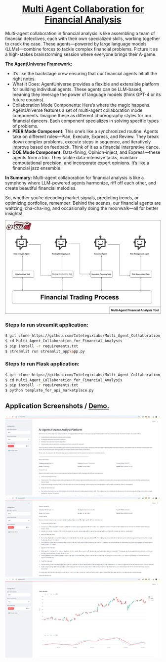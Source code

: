 

<h1 align="center"><a href="https://youtu.be/8FYMHhrv6Pg">Multi Agent Collaboration for Financial Analysis</a></h1>


Multi-agent collaboration in financial analysis is like assembling a team of financial detectives, each with their own specialized skills, working together to crack the case. These agents—powered by large language models (LLMs)—combine forces to tackle complex financial problems. Picture it as a high-stakes brainstorming session where everyone brings their A-game.



<strong>The AgentUniverse Framework:</strong>
- It’s like the backstage crew ensuring that our financial agents hit all the right notes.
- What It Does: AgentUniverse provides a flexible and extensible platform for building individual agents. These agents can be LLM-based, meaning they leverage the power of language models (think GPT-4 or its future cousins).
- Collaboration Mode Components: Here’s where the magic happens. AgentUniverse features a set of multi-agent collaboration mode components. Imagine these as different choreography styles for our financial dancers. Each component specializes in solving specific types of problems.
- <strong>PEER Mode Component:</strong> This one’s like a synchronized routine. Agents take on different roles—Plan, Execute, Express, and Review. They break down complex problems, execute steps in sequence, and iteratively improve based on feedback. Think of it as a financial interpretive dance.
- <strong>DOE Mode Component:</strong> Data-fining, Opinion-inject, and Express—these agents form a trio. They tackle data-intensive tasks, maintain computational precision, and incorporate expert opinions. It’s like a financial jazz ensemble.

<strong>In Summary:</strong>
Multi-agent collaboration for financial analysis is like a symphony where LLM-powered agents harmonize, riff off each other, and create beautiful financial melodies. 

So, whether you’re decoding market signals, predicting trends, or optimizing portfolios, remember: Behind the scenes, our financial agents are waltzing, cha-cha-ing, and occasionally doing the moonwalk—all for better insights! 

<p align="center">
  <img src="data/Multi-Agent Financial Analysis Tool.png" />
</p> 

### Steps to run streamlit application:

```sh 
$ git clone https://github.com/IntelegixLabs/Multi_Agent_Collaboration_for_Financial_Analysis.git
$ cd Multi_Agent_Collaboration_for_Financial_Analysis
$ pip install -r requirements.txt
$ streamlit run streamlit_app\app.py
```

### Steps to run Flask application:

```sh 
$ git clone https://github.com/IntelegixLabs/Multi_Agent_Collaboration_for_Financial_Analysis.git
$ cd Multi_Agent_Collaboration_for_Financial_Analysis
$ pip install -r requirements.txt
$ python template_for_api_marketplace.py
```

## Application Screenshots / <a href="">Demo.</a>

<p align="center">
  <img src="data/1.png" />
  <img src="data/2.png" />
  <img src="data/3.png" />
</p>
